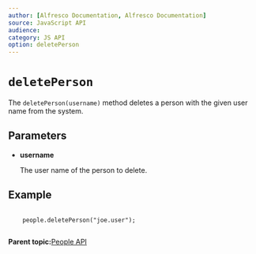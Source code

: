 ```yaml
---
author: [Alfresco Documentation, Alfresco Documentation]
source: JavaScript API
audience: 
category: JS API
option: deletePerson
---
```


# ``deletePerson``

The `deletePerson(username)` method deletes a person with the given user name from the system.

## Parameters

-   **username**

    The user name of the person to delete.


## Example

```

    people.deletePerson("joe.user");    
  
```

**Parent topic:**[People API](../references/API-JS-People.md)

